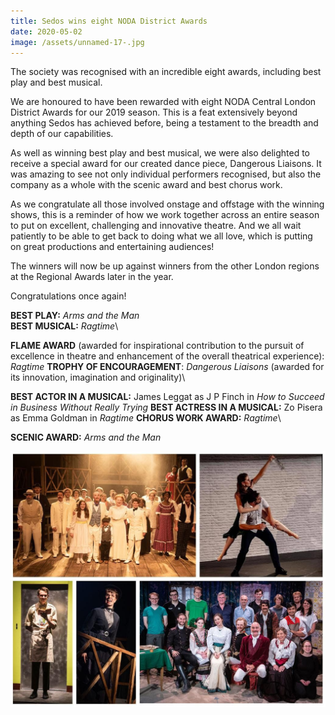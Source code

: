 ```yaml
---
title: Sedos wins eight NODA District Awards
date: 2020-05-02
image: /assets/unnamed-17-.jpg
---
```

The society was recognised with an incredible eight awards, including best play and best musical. 

We are honoured to have been rewarded with eight NODA Central London District Awards for our 2019 season. This is a feat extensively beyond anything Sedos has achieved before, being a testament to the breadth and depth of our capabilities. 

As well as winning best play and best musical, we were also delighted to receive a special award for our created dance piece, Dangerous Liaisons. It was amazing to see not only individual performers recognised, but also the company as a whole with the scenic award and best chorus work.  

As we congratulate all those involved onstage and offstage with the winning shows, this is a reminder of how we work together across an entire season to put on excellent, challenging and innovative theatre. And we all wait patiently to be able to get back to doing what we all love, which is putting on great productions and entertaining audiences!   

The winners will now be up against winners from the other London regions at the Regional Awards later in the year. 

Congratulations once again!

**BEST PLAY:** *Arms and the Man* \
**BEST MUSICAL:** *Ragtime*\

**FLAME AWARD** (awarded for inspirational contribution to the pursuit of excellence in theatre and enhancement of the overall theatrical experience): *Ragtime*
**TROPHY OF ENCOURAGEMENT**: *Dangerous Liaisons* (awarded for its innovation, imagination and originality)\

**BEST ACTOR IN A MUSICAL:** James Leggat as J P Finch in *How to Succeed in Business Without Really Trying*
**BEST ACTRESS IN A MUSICAL:** Zo Pisera as Emma Goldman in *Ragtime*
**CHORUS WORK AWARD:** *Ragtime*\

**SCENIC AWARD:** *Arms and the Man*

![](/assets/unnamed-17-.jpg)